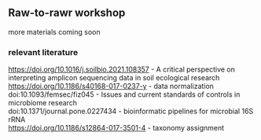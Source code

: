 ## Raw-to-rawr workshop

more materials coming soon



### relevant literature
https://doi.org/10.1016/j.soilbio.2021.108357 - A critical perspective on interpreting amplicon sequencing data in soil ecological research  
https://doi.org/10.1186/s40168-017-0237-y  - data normalization  
doi:10.1093/femsec/fiz045  - Issues and current standards of controls in microbiome research  
doi:10.1371/journal.pone.0227434 - bioinformatic pipelines for microbial 16S rRNA  
https://doi.org/10.1186/s12864-017-3501-4 - taxonomy assignment  



